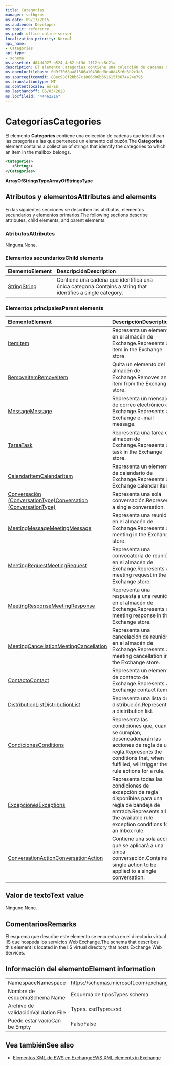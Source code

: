 ```yaml
---
title: Categorías
manager: sethgros
ms.date: 09/17/2015
ms.audience: Developer
ms.topic: reference
ms.prod: office-online-server
localization_priority: Normal
api_name:
- Categories
api_type:
- schema
ms.assetid: d84d4927-b524-4e62-bf3d-1f12fec8c21a
description: El elemento Categories contiene una colección de cadenas que identifican las categorías a las que pertenece un elemento del buzón.
ms.openlocfilehash: 0d9f7068aa81306a10436ed0ca0d45f6d3b2c3a3
ms.sourcegitcommit: 88ec988f2bb67c1866d06b361615f3674a24e795
ms.translationtype: MT
ms.contentlocale: es-ES
ms.lasthandoff: 06/03/2020
ms.locfileid: "44462216"
---
```

# <a name="categories"></a><span data-ttu-id="ec2ed-103">Categorías</span><span class="sxs-lookup"><span data-stu-id="ec2ed-103">Categories</span></span>

<span data-ttu-id="ec2ed-104">El elemento **Categories** contiene una colección de cadenas que identifican las categorías a las que pertenece un elemento del buzón.</span><span class="sxs-lookup"><span data-stu-id="ec2ed-104">The **Categories** element contains a collection of strings that identify the categories to which an item in the mailbox belongs.</span></span> 
  
```XML
<Categories>
   <String/>
</Categories>
```

 <span data-ttu-id="ec2ed-105">**ArrayOfStringsType**</span><span class="sxs-lookup"><span data-stu-id="ec2ed-105">**ArrayOfStringsType**</span></span>
## <a name="attributes-and-elements"></a><span data-ttu-id="ec2ed-106">Atributos y elementos</span><span class="sxs-lookup"><span data-stu-id="ec2ed-106">Attributes and elements</span></span>

<span data-ttu-id="ec2ed-107">En las siguientes secciones se describen los atributos, elementos secundarios y elementos primarios.</span><span class="sxs-lookup"><span data-stu-id="ec2ed-107">The following sections describe attributes, child elements, and parent elements.</span></span>
  
### <a name="attributes"></a><span data-ttu-id="ec2ed-108">Atributos</span><span class="sxs-lookup"><span data-stu-id="ec2ed-108">Attributes</span></span>

<span data-ttu-id="ec2ed-109">Ninguna.</span><span class="sxs-lookup"><span data-stu-id="ec2ed-109">None.</span></span>
  
### <a name="child-elements"></a><span data-ttu-id="ec2ed-110">Elementos secundarios</span><span class="sxs-lookup"><span data-stu-id="ec2ed-110">Child elements</span></span>

|<span data-ttu-id="ec2ed-111">**Elemento**</span><span class="sxs-lookup"><span data-stu-id="ec2ed-111">**Element**</span></span>|<span data-ttu-id="ec2ed-112">**Descripción**</span><span class="sxs-lookup"><span data-stu-id="ec2ed-112">**Description**</span></span>|
|:-----|:-----|
|[<span data-ttu-id="ec2ed-113">String</span><span class="sxs-lookup"><span data-stu-id="ec2ed-113">String</span></span>](string.md) <br/> |<span data-ttu-id="ec2ed-114">Contiene una cadena que identifica una única categoría.</span><span class="sxs-lookup"><span data-stu-id="ec2ed-114">Contains a string that identifies a single category.</span></span>  <br/> |
   
### <a name="parent-elements"></a><span data-ttu-id="ec2ed-115">Elementos principales</span><span class="sxs-lookup"><span data-stu-id="ec2ed-115">Parent elements</span></span>

|<span data-ttu-id="ec2ed-116">**Elemento**</span><span class="sxs-lookup"><span data-stu-id="ec2ed-116">**Element**</span></span>|<span data-ttu-id="ec2ed-117">**Descripción**</span><span class="sxs-lookup"><span data-stu-id="ec2ed-117">**Description**</span></span>|
|:-----|:-----|
|[<span data-ttu-id="ec2ed-118">Item</span><span class="sxs-lookup"><span data-stu-id="ec2ed-118">Item</span></span>](item.md) <br/> |<span data-ttu-id="ec2ed-119">Representa un elemento en el almacén de Exchange.</span><span class="sxs-lookup"><span data-stu-id="ec2ed-119">Represents an item in the Exchange store.</span></span>  <br/> |
|[<span data-ttu-id="ec2ed-120">RemoveItem</span><span class="sxs-lookup"><span data-stu-id="ec2ed-120">RemoveItem</span></span>](removeitem.md) <br/> |<span data-ttu-id="ec2ed-121">Quita un elemento del almacén de Exchange.</span><span class="sxs-lookup"><span data-stu-id="ec2ed-121">Removes an item from the Exchange store.</span></span>  <br/> |
|[<span data-ttu-id="ec2ed-122">Message</span><span class="sxs-lookup"><span data-stu-id="ec2ed-122">Message</span></span>](message-ex15websvcsotherref.md) <br/> |<span data-ttu-id="ec2ed-123">Representa un mensaje de correo electrónico de Exchange.</span><span class="sxs-lookup"><span data-stu-id="ec2ed-123">Represents an Exchange e-mail message.</span></span>  <br/> |
|[<span data-ttu-id="ec2ed-124">Tarea</span><span class="sxs-lookup"><span data-stu-id="ec2ed-124">Task</span></span>](task.md) <br/> |<span data-ttu-id="ec2ed-125">Representa una tarea del almacén de Exchange.</span><span class="sxs-lookup"><span data-stu-id="ec2ed-125">Represents a task in the Exchange store.</span></span>  <br/> |
|[<span data-ttu-id="ec2ed-126">CalendarItem</span><span class="sxs-lookup"><span data-stu-id="ec2ed-126">CalendarItem</span></span>](calendaritem.md) <br/> |<span data-ttu-id="ec2ed-127">Representa un elemento de calendario de Exchange.</span><span class="sxs-lookup"><span data-stu-id="ec2ed-127">Represents an Exchange calendar item.</span></span>  <br/> |
|[<span data-ttu-id="ec2ed-128">Conversación (ConversationType)</span><span class="sxs-lookup"><span data-stu-id="ec2ed-128">Conversation (ConversationType)</span></span>](conversation-conversationtype.md) <br/> |<span data-ttu-id="ec2ed-129">Representa una sola conversación.</span><span class="sxs-lookup"><span data-stu-id="ec2ed-129">Represents a single conversation.</span></span>  <br/> |
|[<span data-ttu-id="ec2ed-130">MeetingMessage</span><span class="sxs-lookup"><span data-stu-id="ec2ed-130">MeetingMessage</span></span>](meetingmessage.md) <br/> |<span data-ttu-id="ec2ed-131">Representa una reunión en el almacén de Exchange.</span><span class="sxs-lookup"><span data-stu-id="ec2ed-131">Represents a meeting in the Exchange store.</span></span>  <br/> |
|[<span data-ttu-id="ec2ed-132">MeetingRequest</span><span class="sxs-lookup"><span data-stu-id="ec2ed-132">MeetingRequest</span></span>](meetingrequest.md) <br/> |<span data-ttu-id="ec2ed-133">Representa una convocatoria de reunión en el almacén de Exchange.</span><span class="sxs-lookup"><span data-stu-id="ec2ed-133">Represents a meeting request in the Exchange store.</span></span>  <br/> |
|[<span data-ttu-id="ec2ed-134">MeetingResponse</span><span class="sxs-lookup"><span data-stu-id="ec2ed-134">MeetingResponse</span></span>](meetingresponse.md) <br/> |<span data-ttu-id="ec2ed-135">Representa una respuesta a una reunión en el almacén de Exchange.</span><span class="sxs-lookup"><span data-stu-id="ec2ed-135">Represents a meeting response in the Exchange store.</span></span>  <br/> |
|[<span data-ttu-id="ec2ed-136">MeetingCancellation</span><span class="sxs-lookup"><span data-stu-id="ec2ed-136">MeetingCancellation</span></span>](meetingcancellation.md) <br/> |<span data-ttu-id="ec2ed-137">Representa una cancelación de reunión en el almacén de Exchange.</span><span class="sxs-lookup"><span data-stu-id="ec2ed-137">Represents a meeting cancellation in the Exchange store.</span></span>  <br/> |
|[<span data-ttu-id="ec2ed-138">Contacto</span><span class="sxs-lookup"><span data-stu-id="ec2ed-138">Contact</span></span>](contact.md) <br/> |<span data-ttu-id="ec2ed-139">Representa un elemento de contacto de Exchange.</span><span class="sxs-lookup"><span data-stu-id="ec2ed-139">Represents an Exchange contact item.</span></span>  <br/> |
|[<span data-ttu-id="ec2ed-140">DistributionList</span><span class="sxs-lookup"><span data-stu-id="ec2ed-140">DistributionList</span></span>](distributionlist.md) <br/> |<span data-ttu-id="ec2ed-141">Representa una lista de distribución.</span><span class="sxs-lookup"><span data-stu-id="ec2ed-141">Represents a distribution list.</span></span>  <br/> |
|[<span data-ttu-id="ec2ed-142">Condiciones</span><span class="sxs-lookup"><span data-stu-id="ec2ed-142">Conditions</span></span>](conditions.md) <br/> |<span data-ttu-id="ec2ed-143">Representa las condiciones que, cuando se cumplan, desencadenarán las acciones de regla de una regla.</span><span class="sxs-lookup"><span data-stu-id="ec2ed-143">Represents the conditions that, when fulfilled, will trigger the rule actions for a rule.</span></span>  <br/> |
|[<span data-ttu-id="ec2ed-144">Excepciones</span><span class="sxs-lookup"><span data-stu-id="ec2ed-144">Exceptions</span></span>](exceptions.md) <br/> |<span data-ttu-id="ec2ed-145">Representa todas las condiciones de excepción de regla disponibles para una regla de bandeja de entrada.</span><span class="sxs-lookup"><span data-stu-id="ec2ed-145">Represents all the available rule exception conditions for an Inbox rule.</span></span>  <br/> |
|[<span data-ttu-id="ec2ed-146">ConversationAction</span><span class="sxs-lookup"><span data-stu-id="ec2ed-146">ConversationAction</span></span>](conversationaction.md) <br/> |<span data-ttu-id="ec2ed-147">Contiene una sola acción que se aplicará a una única conversación.</span><span class="sxs-lookup"><span data-stu-id="ec2ed-147">Contains a single action to be applied to a single conversation.</span></span>  <br/> |
   
## <a name="text-value"></a><span data-ttu-id="ec2ed-148">Valor de texto</span><span class="sxs-lookup"><span data-stu-id="ec2ed-148">Text value</span></span>

<span data-ttu-id="ec2ed-149">Ninguno.</span><span class="sxs-lookup"><span data-stu-id="ec2ed-149">None.</span></span>
  
## <a name="remarks"></a><span data-ttu-id="ec2ed-150">Comentarios</span><span class="sxs-lookup"><span data-stu-id="ec2ed-150">Remarks</span></span>

<span data-ttu-id="ec2ed-151">El esquema que describe este elemento se encuentra en el directorio virtual IIS que hospeda los servicios Web Exchange.</span><span class="sxs-lookup"><span data-stu-id="ec2ed-151">The schema that describes this element is located in the IIS virtual directory that hosts Exchange Web Services.</span></span>
  
## <a name="element-information"></a><span data-ttu-id="ec2ed-152">Información del elemento</span><span class="sxs-lookup"><span data-stu-id="ec2ed-152">Element information</span></span>

|||
|:-----|:-----|
|<span data-ttu-id="ec2ed-153">Namespace</span><span class="sxs-lookup"><span data-stu-id="ec2ed-153">Namespace</span></span>  <br/> |https://schemas.microsoft.com/exchange/services/2006/types  <br/> |
|<span data-ttu-id="ec2ed-154">Nombre de esquema</span><span class="sxs-lookup"><span data-stu-id="ec2ed-154">Schema Name</span></span>  <br/> |<span data-ttu-id="ec2ed-155">Esquema de tipos</span><span class="sxs-lookup"><span data-stu-id="ec2ed-155">Types schema</span></span>  <br/> |
|<span data-ttu-id="ec2ed-156">Archivo de validación</span><span class="sxs-lookup"><span data-stu-id="ec2ed-156">Validation File</span></span>  <br/> |<span data-ttu-id="ec2ed-157">Types. xsd</span><span class="sxs-lookup"><span data-stu-id="ec2ed-157">Types.xsd</span></span>  <br/> |
|<span data-ttu-id="ec2ed-158">Puede estar vacío</span><span class="sxs-lookup"><span data-stu-id="ec2ed-158">Can be Empty</span></span>  <br/> |<span data-ttu-id="ec2ed-159">Falso</span><span class="sxs-lookup"><span data-stu-id="ec2ed-159">False</span></span>  <br/> |
   
## <a name="see-also"></a><span data-ttu-id="ec2ed-160">Vea también</span><span class="sxs-lookup"><span data-stu-id="ec2ed-160">See also</span></span>



- [<span data-ttu-id="ec2ed-161">Elementos XML de EWS en Exchange</span><span class="sxs-lookup"><span data-stu-id="ec2ed-161">EWS XML elements in Exchange</span></span>](ews-xml-elements-in-exchange.md)

